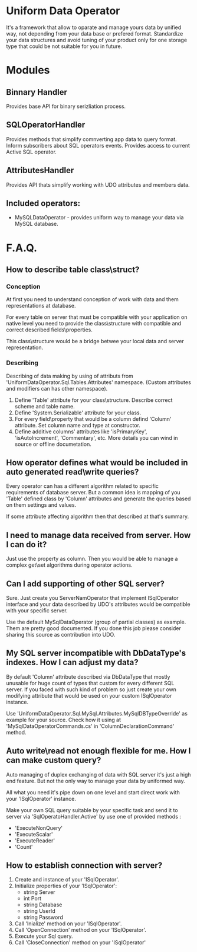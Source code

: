 ﻿# Uniform Data Operator
It's a framework that allow to oparate and manage yours data by unified way, not depending from your data base or prefered format. Standardize your data structures and avoid tuning of your product only for one storage type that could be not suitable for you in future.


# Modules 
## Binnary Handler
Provides base API for binary serizliation process.

## SQLOperatorHandler
Provides methods that simplify comnverting app data to query format.
Inform subscribers about SQL operators events.
Provides access to current Active SQL operator.

## AttributesHandler
Provides API thats simplify working with UDO attributes and members data.

## Included operators:
- MySQLDataOperator - provides uniform way to manage your data via MySQL database.


# F.A.Q.
## How to describe table class\struct?
### Conception
At first you need to understand conception of work with data and them representations at database.

For every table on server that must be compatible with your application on native level you need to provide the 
class\structure with compatible and correct described fields\properties.

This class\structure would be a bridge betwee your local data and server representation.

### Describing
Describing of data making by using of attributs from 'UniformDataOperator.Sql.Tables.Attributes' namespace. 
(Custom attributes and modifiers can has other namespace).

1. Define 'Table' attribute for your class\structure. Describe correct scheme and table name.
2. Define 'System.Serializable' attribute for your class.
3. For every field\property that would be a column defind 'Column' attribute. Set column name and type at constructor.
4. Define additive columns' attributes like 'isPrimaryKey', 'isAutoIncrement', 'Commentary', etc. More details you can wind in source or offline documetation.

## How operator defines what would be included in auto generated read\write queries?
Every operator can has a different algorithm related to specific requirements of database server.
But a common idea is mapping of you 'Table' defined class by 'Column' attributes and generate the queries based on them settings and values.

If some attribute affecting algorithm then that described at that's summary.

## I need to manage data received from server. How I can do it?
Just use the property as column. Then you would be able to manage a complex get\set algorithms during operator actions.

## Can I add supporting of other SQL server?
Sure. Just create you ServerNamOperator that implement ISqlOperator interface and your data described by UDO's attributes would be
compatible with your specific server.

Use the default MySqlDataOperator (group of partial classes) as example. Them are pretty good documented.
If you done this job please consider sharing this source as contribution into UDO.

## My SQL server incompatible with DbDataType's indexes. How I can adjust my data?
By default 'Column' attribute described via DbDataType that mostly unusable for huge count of types that custom for every different SQL server.
If you faced with such kind of problem so just create your own modifying attribute that would be used on your custom ISqlOperator instance.

Use 'UniformDataOperator.Sql.MySql.Attributes.MySqlDBTypeOverride' as example for your source. 
Check how it using at 'MySqlDataOperatorCommands.cs' in  'ColumnDeclarationCommand' method.

## Auto write\read not enough flexible for me. How I can make custom query?
Auto managing of duplex exchanging of data with SQL server it's just a high end feature.
But not the only way to manage your data by uniformed way.

All what you need it's pipe down on one level and start direct work with your 'ISqlOperator' instance.

Make your own SQL query suitable by your specific task and send it to server via 'SqlOperatoHandler.Active' by use one of provided methods :
- 'ExecuteNonQuery' 
- 'ExecuteScalar' 
- 'ExecuteReader' 
- 'Count'

## How to establish connection with server?
1. Create and instance of your 'ISqlOperator'. 
2.  Initialize properties of your 'ISqlOperator':
	- string Server
	- int Port
	- string Database
	- string UserId
	- string Password
3. Call 'Inialize' method on your 'ISqlOperator'.
4. Call 'OpenConnection' method on your 'ISqlOperator'.
5. Execute your Sql query.
6. Call 'CloseConnection' method on your 'ISqlOperator'
